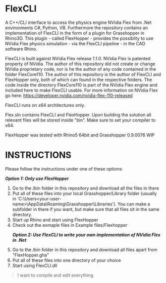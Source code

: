 # FlexCLI
A C++/CLI interface to access the physics engine NVidia Flex from .Net environments C#, Python, VB. Furthermore the repository contains an implementation of FlexCLI in the form of a plugin for Grasshopper in Rhino3D. This plugin - called FlexHopper - provides the possiblity to use NVidia Flex physics simulation - via the FlexCLI pipeline - in the CAD software Rhino.<p>
FlexCLI is built against NVidia Flex release 1.1.0. NVidia Flex is patented property of NVidia. The author of this repository did not create or change NVidia proprietary code, nor is he the author of any code contained in the folder FlexCore110. The author of this repository is the author of FlexCLI and FlexHopper only, both of which can found in the respective folders. The code inside the directory FlexCore110 is part of the NVidia Flex engine and included here to make FlexCLI usable. For more information on NVidia Flex go here: https://developer.nvidia.com/nvidia-flex-110-released<p><p>

FlexCLI runs on x64 architectures only.<p>
Flex.sln contains FlexCLI and FlexHopper. Upon building the solution all relevant files will be stored inside "bin". Make sure to set your compiler to x64.<p>
FlexHopper was tested with Rhino5 64bit and Grasshopper 0.9.0076 WIP

# INSTRUCTIONS
Please follow the instructions under one of these options:<p>
<i><b>Option 1: Only use FlexHopper</b></i>
1. Go to the /bin folder in this repository and download all the files in there<br>
2. Put all of these files into your local Grasshopper/Library folder (usually in 'C:\Users\<your-user-name>\AppData\Roaming\Grasshopper\Libraries\'). You can make a subfolder in there if you want, but make sure that all files sit in the same directory.<br>
3. Start up Rhino and start using FlexHopper<br>
4. Check out the exmaple files in Example files/Flexhopper<p>
<i><b>Option 2: Use FlexCLI to write your own implementation of NVidia Flex in .Net</i></b>
1. Go to the /bin folder in this repository and download all files apart from "FlexHopper.gha"
2. Put all of these files into one directory of your choice
3. Start using FlexCLI.dll

> I want to compile and edit everything

